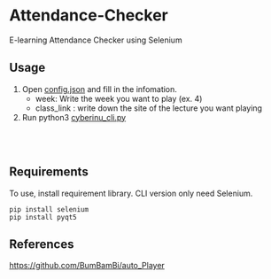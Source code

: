 # Attendance-Checker
E-learning Attendance Checker using Selenium

## Usage

1. Open [config.json](https://github.com/nudago/Attendance-Checker/blob/master/config.json) and fill in the  infomation.
   - week: Write the week you want to play (ex. 4)
   - class_link : write down the site of the lecture you want playing
2. Run python3 [cyberinu_cli.py](https://github.com/nudago/Attendance-Checker/blob/master/cyberinu_cli.py)

<br></br>


## Requirements
To use, install requirement library. CLI version only need Selenium.
~~~
pip install selenium
pip install pyqt5
~~~


## References
https://github.com/BumBamBi/auto_Player
